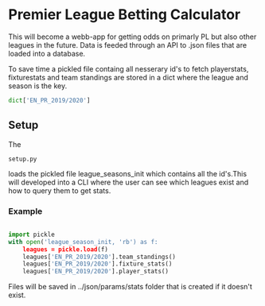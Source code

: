 # Premier League Betting Calculator

This will become a webb-app for getting odds on primarly PL but also other leagues in the future. Data is feeded through an API to .json files that are loaded into a database. 

To save time a pickled file containg all nesserary id's to fetch playerstats, fixturestats and team standings are stored in a dict where the league and season is the key.

```python
dict['EN_PR_2019/2020']
```

## Setup

The 

```setup.py```

 loads the pickled file league_seasons_init which contains all the id's.This will developed into a CLI where the user can see which leagues exist and how to query them to get stats.

### Example
```python

import pickle
with open('league_season_init, 'rb') as f:
    leagues = pickle.load(f)
    leagues['EN_PR_2019/2020'].team_standings()
    leagues['EN_PR_2019/2020'].fixture_stats()
    leagues['EN_PR_2019/2020'].player_stats()
```

Files will be saved in ../json/params/stats folder that is created if it doesn't exist.
